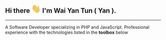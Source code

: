 ## Hi there <img src="https://github.com/WaiYanTun25/WaiYanTun25/blob/main/wave.gif" width="30px"> I'm Wai Yan Tun ( Yan ).
---
A Software Developer specializing in PHP and JavaScript. Professional experience with the technologies listed in the **toolbox** below
<!--
**WaiYanTun25/WaiYanTun25** is a ✨ _special_ ✨ repository because its `README.md` (this file) appears on your GitHub profile.

Here are some ideas to get you started:

- 🔭 I’m currently working on ...
- 🌱 I’m currently learning ...
- 👯 I’m looking to collaborate on ...
- 🤔 I’m looking for help with ...
- 💬 Ask me about ...
- 📫 How to reach me: ...
- 😄 Pronouns: ...
- ⚡ Fun fact: ...
-->
